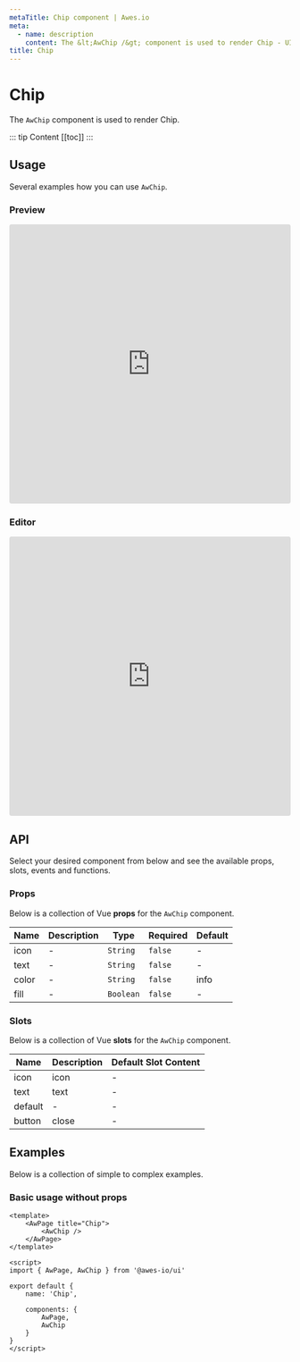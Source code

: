 ```yaml
---
metaTitle: Chip сomponent | Awes.io
meta:
  - name: description
    content: The &lt;AwChip /&gt; component is used to render Chip - UI Vue component for Awes.io.
title: Chip
---
```

# Chip

The `AwChip` component is used to render Chip.

::: tip Content
[[toc]]
:::

## Usage
Several examples how you can use `AwChip`.

### Preview
<iframe
     src='https://codesandbox.io/embed/github/awes-io/client/tree/master/examples/basic-ui?autoresize=1&fontsize=14&hidenavigation=1&initialpath=%2Faw-chip&module=%2Fpages%2Faw-chip.vue&theme=dark&view=preview'
     style='width:100%; height:500px; border:0; border-radius: 4px; overflow:hidden;'
     title='basic-ui'
     allow='geolocation; microphone; camera; midi; vr; accelerometer; gyroscope; payment; ambient-light-sensor; encrypted-media; usb'
     sandbox='allow-modals allow-forms allow-popups allow-scripts allow-same-origin'
   ></iframe>

### Editor
<iframe
     src='https://codesandbox.io/embed/github/awes-io/client/tree/master/examples/basic-ui?autoresize=1&fontsize=14&hidenavigation=1&initialpath=%2Faw-chip&module=%2Fpages%2Faw-chip.vue&theme=dark&view=editor'
     style='width:100%; height:500px; border:0; border-radius: 4px; overflow:hidden;'
     title='basic-ui'
     allow='geolocation; microphone; camera; midi; vr; accelerometer; gyroscope; payment; ambient-light-sensor; encrypted-media; usb'
     sandbox='allow-modals allow-forms allow-popups allow-scripts allow-same-origin'
   ></iframe>

## API
Select your desired component from below and see the available props, slots, events and functions.

### Props
Below is a collection of Vue **props** for the `AwChip` component.
<!-- @vuese:AwChip:props:start -->
|Name|Description|Type|Required|Default|
|---|---|---|---|---|
|icon|-|`String`|`false`|-|
|text|-|`String`|`false`|-|
|color|-|`String`|`false`|info|
|fill|-|`Boolean`|`false`|-|

<!-- @vuese:AwChip:props:end -->

### Slots
Below is a collection of Vue **slots** for the `AwChip` component.
<!-- @vuese:AwChip:slots:start -->
|Name|Description|Default Slot Content|
|---|---|---|
|icon|icon|-|
|text|text|-|
|default|-|-|
|button|close|-|

<!-- @vuese:AwChip:slots:end -->

## Examples
Below is a collection of simple to complex examples.

### Basic usage without props
```vue
<template>
    <AwPage title="Chip">
        <AwChip />
    </AwPage>
</template>

<script>
import { AwPage, AwChip } from '@awes-io/ui'

export default {
    name: 'Chip',

    components: {
        AwPage,
        AwChip
    }
}
</script>

```


